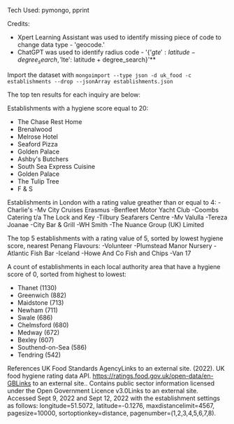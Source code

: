 Tech Used: pymongo, pprint

Credits:
- Xpert Learning Assistant was used to identify missing piece of code to change data type - 'geocode.'
- ChatGPT was used to identify radius code - '{'$gte': latitude - degree_search, '$lte': latitude + degree_search}'**

Import the dataset with `mongoimport --type json -d uk_food -c establishments --drop --jsonArray establishments.json`

The top ten results for each inquiry are below:

Establishments with a hygiene score equal to 20:
- The Chase Rest Home
- Brenalwood
- Melrose Hotel
- Seaford Pizza
- Golden Palace
- Ashby's Butchers
- South Sea Express Cuisine
- Golden Palace
- The Tulip Tree
- F & S

Establishments in London with a rating value greather than or equal to 4:
-Charlie's
-Mv City Cruises Erasmus
-Benfleet Motor Yacht Club
-Coombs Catering t/a The Lock and Key
-Tilbury Seafarers Centre
-Mv Valulla
-Tereza Joanae
-City Bar & Grill
-WH Smith
-The Nuance Group (UK) Limited

The top 5 establishments with a rating value of 5, sorted by lowest hygiene score, nearest Penang Flavours:
-Volunteer
-Plumstead Manor Nursery
-Atlantic Fish Bar
-Iceland
-Howe And Co Fish and Chips -Van 17

A count of establishments in each local authority area that have a hygiene score of 0, sorted from highest to lowest:
- Thanet (1130)
- Greenwich (882)
- Maidstone (713)
- Newham (711)
- Swale (686)
- Chelmsford (680)
- Medway (672)
- Bexley (607)
- Southend-on-Sea (586)
- Tendring (542)


References
UK Food Standards AgencyLinks to an external site. (2022). UK food hygiene rating data API. https://ratings.food.gov.uk/open-data/en-GBLinks to an external site.. Contains public sector information licensed under the Open Government Licence v3.0Links to an external site.
Accessed Sept 9, 2022 and Sept 12, 2022 with the establishment settings as follows: longitude=51.5072, latitude=-0.1276, maxdistancelimit=4567, pagesize=10000, sortoptionkey=distance, pagenumber=(1,2,3,4,5,6,7,8).
